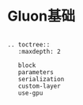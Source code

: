 # Gluon基础

```eval_rst

.. toctree::
   :maxdepth: 2

   block
   parameters
   serialization
   custom-layer
   use-gpu

```
